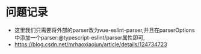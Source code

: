 # 问题记录
- 这里我们只需要将外部的parser改为vue-eslint-parser,并且在parserOptions中添加一个parser:@typescript-eslint/parser属性即可,
- https://blog.csdn.net/mrhaoxiaojun/article/details/124734723